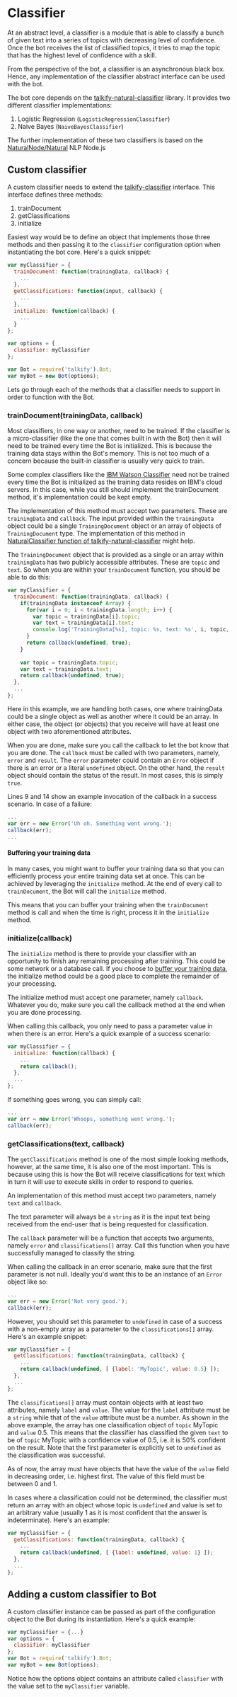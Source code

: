 # Classifier

At an abstract level, a classifier is a module that is able to classify a bunch of given text into a series of topics with decreasing level of confidence. Once the bot receives the list of classified topics, it tries to map the topic that has the highest level of confidence with a skill.

From the perspective of the bot, a classifier is an asynchronous black box. Hence, any implementation of the classifier abstract interface can be used with the bot.

The bot core depends on the [talkify-natural-classifier](https://github.com/manthanhd/talkify-natural-classifier) library. It provides two different classifier implementations:

1. Logistic Regression (`LogisticRegressionClassifier`)
2. Naive Bayes (`NaiveBayesClassifier`)

The further implementation of these two classifiers is based on the [NaturalNode/Natural](https://github.com/NaturalNode/natural) NLP Node.js 

## Custom classifier

A custom classifier needs to extend the [talkify-classifier](https://github.com/manthanhd/talkify-classifier) interface. This interface defines three methods:

1. trainDocument
2. getClassifications
3. initialize

Easiest way would be to define an object that implements those three methods and then passing it to the `classifier` configuration option when instantiating the bot core. Here's a quick snippet:

```javascript
var myClassifier = {
  trainDocument: function(trainingData, callback) {
    ...
  },
  getClassifications: function(input, callback) {
    ...
  },
  initialize: function(callback) {
    ...
  }
};

var options = {
  classifier: myClassifier
};

var Bot = require('talkify').Bot;
var myBot = new Bot(options);
```

Lets go through each of the methods that a classifier needs to support in order to function with the Bot.

### trainDocument(trainingData, callback)

Most classifiers, in one way or another, need to be trained. If the classifier is a micro-classifier (like the one that comes built in with the Bot) then it will need to be trained every time the Bot is initialized. This is because the training data stays within the Bot's memory. This is not too much of a concern because the built-in classifier is usually very quick to train. 

Some complex classifiers like the [IBM Watson Classifier](https://github.com/manthanhd/talkify-watson-classifier) need not be trained every time the Bot is initialized as the training data resides on IBM's cloud servers. In this case, while you still should implement the trainDocument method, it's implementation could be kept empty.

The implementation of this method must accept two parameters. These are `trainingData` and `callback`. The input provided within the `trainingData` object could be a single `TrainingDocument` object or an array of objects of `TrainingDocument` type. The implementation of this method in [NaturalClassifier function of talkify-natural-classifier](https://github.com/manthanhd/talkify-natural-classifier/blob/master/lib/NaturalClassifier.js) might help.

The `TrainingDocument` object that is provided as a single or an array within `trainingData` has two publicly accessible attributes. These are `topic` and `text`. So when you are within your `trainDocument` function, you should be able to do this:

```javascript
var myClassifier = {
  trainDocument: function(trainingData, callback) {
    if(trainingData instanceof Array) {
      for(var i = 0; i < trainingData.length; i++) {
        var topic = trainingData[i].topic;
        var text = trainingData[i].text;
        console.log('TrainingData[%s], topic: %s, text: %s', i, topic, text);
      }
      return callback(undefined, true);
    }
    
    var topic = trainingData.topic;
    var text = trainingData.text;
    return callback(undefined, true);
  },
  ...
};
```

Here in this example, we are handling both cases, one where trainingData could be a single object as well as another where it could be an array. In either case, the object (or objects) that you receive will have at least one object with two aforementioned attributes.

When you are done, make sure you call the callback to let the bot know that you are done. The `callback` must be called with two parameters, namely, `error` and `result`. The `error` parameter could contain an `Error` object if there is an error or a literal `undefined` object. On the other hand, the `result` object should contain the status of the result. In most cases, this is simply `true`.

Lines 9 and 14 show an example invocation of the callback in a success scenario. In case of a failure:

```javascript
...
var err = new Error('Uh oh. Something went wrong.');
callback(err);
...
```

#### Buffering your training data

In many cases, you might want to buffer your training data so that you can efficiently process your entire training data set at once. This can be achieved by leveraging the `initialize` method. At the end of every call to  `trainDocument`, the Bot will call the `initialize` method. 

This means that you can buffer your training when the `trainDocument` method is call and when the time is right, process it in the `initialize` method.

### initialize(callback)

The `initialize` method is there to provide your classifier with an opportunity to finish any remaining processing after training. This could be some network or a database call. If you choose to [buffer your training data](#buffer-your-training-data), the initialize method could be a good place to complete the remainder of your processing.

The initialize method must accept one parameter, namely `callback`. Whatever you do, make sure you call the callback method at the end when you are done processing. 

When calling this callback, you only need to pass a parameter value in when there is an error. Here's a quick example of a success scenario:

```javascript
var myClassifier = {
  initialize: function(callback) {
    ...
    return callback();
  },
  ...
};
```

If something goes wrong, you can simply call:

```javascript
...
var err = new Error('Whoops, something went wrong.');
callback(err);
```

### getClassifications(text, callback)

The `getClassifications` method is one of the most simple looking methods, however, at the same time, it is also one of the most important. This is because using this is how the Bot will receive classifications for text which in turn it will use to execute skills in order to respond to queries.

An implementation of this method must accept two parameters, namely `text` and `callback`. 

The text parameter will always be a `string` as it is the input text being received from the end-user that is being requested for classification. 

The `callback` parameter will be a function that accepts two arguments, namely `error` and `classifications[]` array. Call this function when you have successfully managed to classify the string.

When calling the callback in an error scenario, make sure that the first parameter is not null. Ideally you'd want this to be an instance of an `Error` object like so:

```javascript
...
var err = new Error('Not very good.');
callback(err);
```

However, you should set this parameter to `undefined` in case of a success with a non-empty array as a parameter to the `classifications[]` array. Here's an example snippet:

```javascript
var myClassifier = {
  getClassifications: function(trainingData, callback) {
    ...
    return callback(undefined, [ {label: 'MyTopic', value: 0.5} ]);
  },
  ...
};
```

The `classifications[]` array must contain objects with at least two attributes, namely `label` and `value`. The value for the `label` attribute must be a `string` while that of the `value` attribute must be a number. As shown in the above example, the array has one classification object of `topic` MyTopic and `value` 0.5. This means that the classifier has classified the given `text` to be of `topic` MyTopic with a confidence value of 0.5, i.e. it is 50% confident on the result. Note that the first parameter is explicitly set to `undefined` as the classification was successful.

As of now, the array must have objects that have the value of the `value` field in decreasing order, i.e. highest first. The value of this field must be between 0 and 1.

In cases where a classification could not be determined, the classifier must return an array with an object whose topic is `undefined` and value is set to an arbitrary value (usually 1 as it is most confident that the answer is indeterminate). Here's an example:

```javascript
var myClassifier = {
  getClassifications: function(trainingData, callback) {
    ...
    return callback(undefined, [ {label: undefined, value: 1} ]);
  },
  ...
};
```

## Adding a custom classifier to Bot

A custom classifier instance can be passed as part of the configuration object to the Bot during its instantiation. Here's a quick example:

```javascript
var myClassifier = {...}
var options = {
  classifier: myClassifier
};
var Bot = require('talkify').Bot;
var myBot = new Bot(options);
```

Notice how the options object contains an attribute called `classifier` with the value set to the `myClassifier` variable.